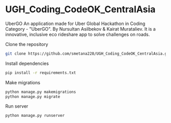 # UGH_Coding_CodeOK_CentralAsia
UberGO
An application made for Uber Global Hackathon in Coding Category - "UberGO". By Nursultan Asilbekov & Kairat Murataliev. It is a innovative, inclusive eco rideshare app to solve challenges on roads. 

Clone the repository
```bash
git clone https://github.com/smetana228/UGH_Coding_CodeOK_CentralAsia.git
```
Install dependencies
```bash
pip install -r requirements.txt
```
Make migrations
```bash
python manage.py makemigrations
python manage.py migrate
```
Run server
```bash
python manage.py runserver
```




